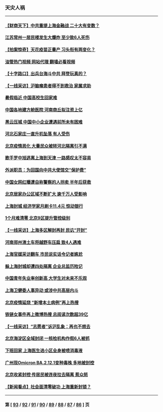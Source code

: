 ### 天灾人祸
---
#### [【财商天下】中共重提上海金融战 二十大有变数？](../../pages/ncid280/n13744442.md?05250845) 
#### [江苏常州一居民楼发生大爆炸 至少致6人死伤](../../pages/ncid280/n13744453.md?05250845) 
#### [【拍案惊奇】天花疫苗正量产 习头衔有两变化？](../../pages/ncid280/n13744413.md?05250845) 
#### [油管热门视频 网站代理 翻墙必看视频](http://209.222.30.114:81/youtube.html?05250845)
#### [【十字路口】出兵台海斗中共 拜登玩真的？](../../pages/ncid280/n13744325.md?05250845) 
#### [【一线采访】沪脑瘤患者得不到救治 家属求助](../../pages/ncid280/n13744217.md?05250845) 
#### [暑假临近 中国高校生回家难](../../pages/ncid280/n13743940.md?05250845) 
#### [中国各地建方舱医院 河南商丘拟注资上亿](../../pages/ncid280/n13743837.md?05250845) 
#### [黑云压城 中国中小企业遭遇前所未有困难](../../pages/ncid280/n13744053.md?05250845) 
#### [河北石家庄一直升机坠落 有人受伤](../../pages/ncid280/n13744147.md?05250845) 
#### [北京疫情恶化 大量民众被转河北隔离引不满](../../pages/ncid280/n13744036.md?05250845) 
#### [歌手罗中旭逃离上海到天津 一路感叹太不容易](../../pages/ncid280/n13743774.md?05250845) 
#### [外派职员：为回国向中共大使馆交“保护费”](../../pages/ncid280/n13743724.md?05250845) 
#### [中国女网红曝遭自称警察的人拐卖 半年后获救](../../pages/ncid280/n13743517.md?05250845) 
#### [北京居家办公区域不断扩大 逾千万人受影响](../../pages/ncid280/n13743437.md?05250845) 
#### [上海封城 经济学家月刷卡11.4元 惊动银行](../../pages/ncid280/n13743344.md?05250845) 
#### [1个月难清零 北京9区提升管控级别](../../pages/ncid280/n13743161.md?05250845) 
#### [【一线采访】上海多区解封再封 民讥“开封”](../../pages/ncid280/n13743050.md?05250845) 
#### [河南郑州渣土车将越野车压扁 致4人遇难](../../pages/ncid280/n13743166.md?05250845) 
#### [上海官媒采访翻车 市民说实话令记者尴尬](../../pages/ncid280/n13743010.md?05250845) 
#### [躲上海封城却遭四处隔离 企业总监历险记](../../pages/ncid280/n13742979.md?05250845) 
#### [中国青年失业率创新高 大学生对未来不乐观](../../pages/ncid280/n13742969.md?05250845) 
#### [上海卫健委人事异动 或涉中共高层内斗](../../pages/ncid280/n13742964.md?05250845) 
#### [北京疫情延烧 “新增本土病例”再上热搜](../../pages/ncid280/n13742817.md?05250845) 
#### [铁链女事件再上微博热搜 总阅读次数超39亿](../../pages/ncid280/n13742497.md?05250845) 
#### [【一线采访】“志愿者”诉沪乱象：再也不想去](../../pages/ncid280/n13742250.md?05250845) 
#### [北京海淀区全域封闭 一核检机构作假6人被抓](../../pages/ncid280/n13742147.md?05250845) 
#### [下班回家 上海医生进小区全身被喷消毒液](../../pages/ncid280/n13742114.md?05250845) 
#### [广州现Omicron BA.2.12.1变种毒株 多地被封控](../../pages/ncid280/n13742084.md?05250845) 
#### [北京收紧封控 传居民被连夜拉去隔离 惹众怒](../../pages/ncid280/n13741578.md?05250845) 
#### [【新闻看点】社会面清零破功 上海重新封锁？](../../pages/ncid280/n13741869.md?05250845) 

---
#### 第 [ [93](./93.md?05250845) / [92](./92.md?05250845) / [91](./91.md?05250845) / [90](./90.md?05250845) / [89](./89.md?05250845) / [88](./88.md?05250845) / [87](./87.md?05250845) / [86](./86.md?05250845) ] 页
